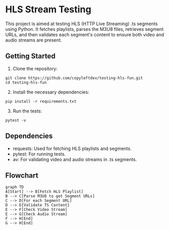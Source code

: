 # HLS Stream Testing

This project is aimed at testing HLS (HTTP Live Streaming) .ts segments using Python. It fetches playlists, parses the M3U8 files, retrieves segment URLs, and then validates each segment's content to ensure both video and audio streams are present.

## Getting Started

1. Clone the repository:
```
git clone https://github.com/copyleftdev/testing-hls-fun.git
cd testing-hls-fun
```

2. Install the necessary dependencies:
```
pip install -r requirements.txt
```

3. Run the tests:
```
pytest -v
```

## Dependencies

- requests: Used for fetching HLS playlists and segments.
- pytest: For running tests.
- av: For validating video and audio streams in .ts segments.

## Flowchart

```mermaid
graph TD
A[Start] --> B[Fetch HLS Playlist]
B --> C[Parse M3U8 to get Segment URLs]
C --> D[For each Segment URL]
D --> E{Validate TS Content}
E --> F[Check Video Stream]
E --> G[Check Audio Stream]
F --> H[End]
G --> H[End]
```
